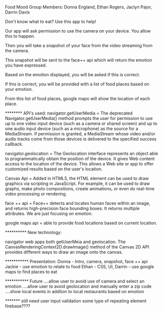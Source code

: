 
Food Mood
Group Members: Donna England, Ethan Rogers, Jaclyn Pajor, Darrin Davis


Don't know what to eat?  Use this app to help!

Our app will ask permission to use the camera on your device.  You allow this to happen.

Then you will take a snapshot of your face from the video streaming from the camera. 

This snapshot will be sent to the face++ api which will return the emotion you have expressed. 

Based on the emotion displayed, you will be asked if this is correct. 

If this is correct, you will be provided with a list of food places based on your emotion. 

From this list of food places, google maps will show the location of each place. 


******** API's used: 
navigator.getUserMedia = The deprecated Navigator.getUserMedia() method prompts the user for permission to use up to one video input device (such as a camera or shared screen) and up to one audio input device (such as a microphone) as the source for a MediaStream. If permission is granted, a MediaStream whose video and/or audio tracks come from those devices is delivered to the specified success callback.  

navigator.geolocation = The Geolocation interface represents an object able to programmatically obtain the position of the device. It gives Web content access to the location of the device. This allows a Web site or app to offer customized results based on the user's location.

Canvas Api = Added in HTML5, the HTML <canvas> element can be used to draw graphics via scripting in JavaScript. For example, it can be used to draw graphs, make photo compositions, create animations, or even do real-time video processing or rendering.

face ++ api = Face++ detects and locates human faces within an image, and returns high-precision face bounding boxes. It returns multiple attributes.  We are just focusing on emotion. 

google maps api = able to provide food locations based on current location. 

********** New technology:  

navigator web apps both getUserMeia and geolocation. 
The CanvasRenderingContext2D.drawImage() method of the Canvas 2D API provides different ways to draw an image onto the canvas.



*********** Presentation: 
Donna - Intro, camera, snapshot, face ++ api
Jackie - use emotion to relate to food
Ethan - CSS, UI, 
Darrin - use google maps to find places to eat


*********** Future 
....allow user to avoid use of camera and select an emotion
....allow user to avoid geolocation and manually enter a zip code
....show local events in addtion to local restaurants based on emotion

******* still need
user input validation
some type of repeating element
firebase????